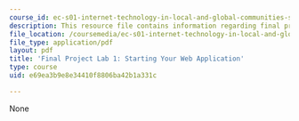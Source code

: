 ```yaml
---
course_id: ec-s01-internet-technology-in-local-and-global-communities-spring-2005-summer-2005
description: This resource file contains information regarding final project lab 1.
file_location: /coursemedia/ec-s01-internet-technology-in-local-and-global-communities-spring-2005-summer-2005/e69ea3b9e8e34410f8806ba42b1a331c_MITEC_S01S05_hello_world.pdf
file_type: application/pdf
layout: pdf
title: 'Final Project Lab 1: Starting Your Web Application'
type: course
uid: e69ea3b9e8e34410f8806ba42b1a331c

---
```

None
